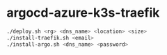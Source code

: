 # argocd-azure-k3s-traefik


```bash
./deploy.sh <rg> <dns_name> <location> <size>
./install-traefik.sh <email>
./install-argo.sh <dns_name> <password>
```